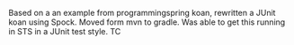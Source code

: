 Based on a an example from programmingspring koan, rewritten a JUnit koan using Spock. Moved form mvn to gradle. Was able to get this running in STS in a JUnit test style. TC
